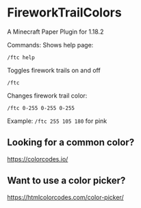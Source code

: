 # FireworkTrailColors
A Minecraft Paper Plugin for 1.18.2

Commands:
Shows help page:
```
/ftc help
```
Toggles firework trails on and off
```
/ftc
```
Changes firework trail color:
```
/ftc 0-255 0-255 0-255
```
Example: `/ftc 255 105 180` for pink

## Looking for a common color?
https://colorcodes.io/
## Want to use a color picker?
https://htmlcolorcodes.com/color-picker/
